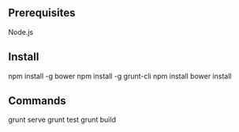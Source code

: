 ## Prerequisites
Node.js

## Install
npm install -g bower
npm install -g grunt-cli
npm install
bower install

## Commands
grunt serve
grunt test
grunt build